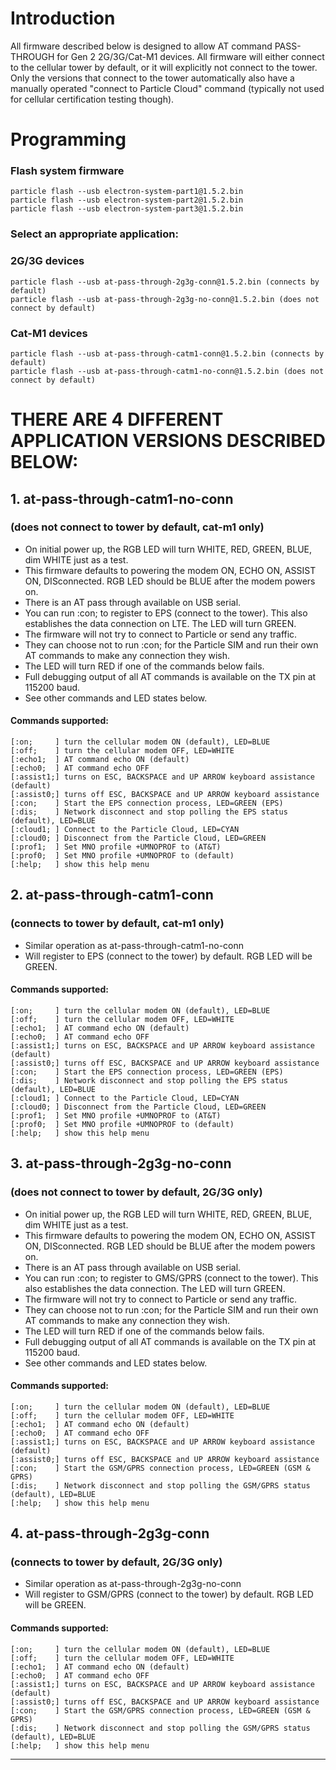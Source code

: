 # Introduction

All firmware described below is designed to allow AT command PASS-THROUGH for Gen 2 2G/3G/Cat-M1 devices.  All firmware will either connect to the cellular tower by default, or it will explicitly not connect to the tower.  Only the versions that connect to the tower automatically also have a manually operated "connect to Particle Cloud" command (typically not used for cellular certification testing though).

# Programming

### Flash system firmware

```
particle flash --usb electron-system-part1@1.5.2.bin
particle flash --usb electron-system-part2@1.5.2.bin
particle flash --usb electron-system-part3@1.5.2.bin
```

### Select an appropriate application:

### 2G/3G devices

```
particle flash --usb at-pass-through-2g3g-conn@1.5.2.bin (connects by default)
particle flash --usb at-pass-through-2g3g-no-conn@1.5.2.bin (does not connect by default)
```

### Cat-M1 devices

```
particle flash --usb at-pass-through-catm1-conn@1.5.2.bin (connects by default)
particle flash --usb at-pass-through-catm1-no-conn@1.5.2.bin (does not connect by default)
```


# THERE ARE 4 DIFFERENT APPLICATION VERSIONS DESCRIBED BELOW:

## 1. at-pass-through-catm1-no-conn 

### (does not connect to tower by default, cat-m1 only)

- On initial power up, the RGB LED will turn WHITE, RED, GREEN, BLUE, dim WHITE just as a test.
- This firmware defaults to powering the modem ON, ECHO ON, ASSIST ON, DISconnected.  RGB LED should be BLUE after the modem powers on.
- There is an AT pass through available on USB serial.
- You can run :con; to register to EPS (connect to the tower).  This also establishes the data connection on LTE.  The LED will turn GREEN.
- The firmware will not try to connect to Particle or send any traffic.
- They can choose not to run :con; for the Particle SIM and run their own AT commands to make any connection they wish.
- The LED will turn RED if one of the commands below fails.
- Full debugging output of all AT commands is available on the TX pin at 115200 baud.
- See other commands and LED states below.

#### Commands supported:

```
[:on;     ] turn the cellular modem ON (default), LED=BLUE
[:off;    ] turn the cellular modem OFF, LED=WHITE
[:echo1;  ] AT command echo ON (default)
[:echo0;  ] AT command echo OFF
[:assist1;] turns on ESC, BACKSPACE and UP ARROW keyboard assistance (default)
[:assist0;] turns off ESC, BACKSPACE and UP ARROW keyboard assistance
[:con;    ] Start the EPS connection process, LED=GREEN (EPS)
[:dis;    ] Network disconnect and stop polling the EPS status (default), LED=BLUE
[:cloud1; ] Connect to the Particle Cloud, LED=CYAN
[:cloud0; ] Disconnect from the Particle Cloud, LED=GREEN
[:prof1;  ] Set MNO profile +UMNOPROF to (AT&T)
[:prof0;  ] Set MNO profile +UMNOPROF to (default)
[:help;   ] show this help menu
```

## 2. at-pass-through-catm1-conn

### (connects to tower by default, cat-m1 only)

- Similar operation as at-pass-through-catm1-no-conn
- Will register to EPS (connect to the tower) by default. RGB LED will be GREEN.

#### Commands supported:

```
[:on;     ] turn the cellular modem ON (default), LED=BLUE
[:off;    ] turn the cellular modem OFF, LED=WHITE
[:echo1;  ] AT command echo ON (default)
[:echo0;  ] AT command echo OFF
[:assist1;] turns on ESC, BACKSPACE and UP ARROW keyboard assistance (default)
[:assist0;] turns off ESC, BACKSPACE and UP ARROW keyboard assistance
[:con;    ] Start the EPS connection process, LED=GREEN (EPS)
[:dis;    ] Network disconnect and stop polling the EPS status (default), LED=BLUE
[:cloud1; ] Connect to the Particle Cloud, LED=CYAN
[:cloud0; ] Disconnect from the Particle Cloud, LED=GREEN
[:prof1;  ] Set MNO profile +UMNOPROF to (AT&T)
[:prof0;  ] Set MNO profile +UMNOPROF to (default)
[:help;   ] show this help menu
```

## 3. at-pass-through-2g3g-no-conn

### (does not connect to tower by default, 2G/3G only)

- On initial power up, the RGB LED will turn WHITE, RED, GREEN, BLUE, dim WHITE just as a test.
- This firmware defaults to powering the modem ON, ECHO ON, ASSIST ON, DISconnected.  RGB LED should be BLUE after the modem powers on.
- There is an AT pass through available on USB serial.
- You can run :con; to register to GMS/GPRS (connect to the tower).  This also establishes the data connection.  The LED will turn GREEN.
- The firmware will not try to connect to Particle or send any traffic.
- They can choose not to run :con; for the Particle SIM and run their own AT commands to make any connection they wish.
- The LED will turn RED if one of the commands below fails.
- Full debugging output of all AT commands is available on the TX pin at 115200 baud.
- See other commands and LED states below.

#### Commands supported:

```
[:on;     ] turn the cellular modem ON (default), LED=BLUE
[:off;    ] turn the cellular modem OFF, LED=WHITE
[:echo1;  ] AT command echo ON (default)
[:echo0;  ] AT command echo OFF
[:assist1;] turns on ESC, BACKSPACE and UP ARROW keyboard assistance (default)
[:assist0;] turns off ESC, BACKSPACE and UP ARROW keyboard assistance
[:con;    ] Start the GSM/GPRS connection process, LED=GREEN (GSM & GPRS)
[:dis;    ] Network disconnect and stop polling the GSM/GPRS status (default), LED=BLUE
[:help;   ] show this help menu
```

## 4. at-pass-through-2g3g-conn

### (connects to tower by default, 2G/3G only)

- Similar operation as at-pass-through-2g3g-no-conn
- Will register to GSM/GPRS (connect to the tower) by default. RGB LED will be GREEN.

#### Commands supported:

```
[:on;     ] turn the cellular modem ON (default), LED=BLUE
[:off;    ] turn the cellular modem OFF, LED=WHITE
[:echo1;  ] AT command echo ON (default)
[:echo0;  ] AT command echo OFF
[:assist1;] turns on ESC, BACKSPACE and UP ARROW keyboard assistance (default)
[:assist0;] turns off ESC, BACKSPACE and UP ARROW keyboard assistance
[:con;    ] Start the GSM/GPRS connection process, LED=GREEN (GSM & GPRS)
[:dis;    ] Network disconnect and stop polling the GSM/GPRS status (default), LED=BLUE
[:help;   ] show this help menu
```

---------------------------------------------------------------





